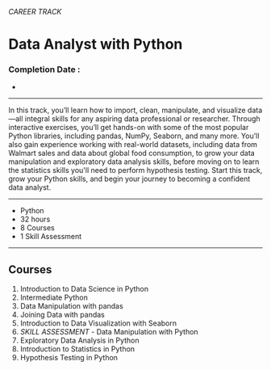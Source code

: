 *CAREER TRACK*

# Data Analyst with Python


### Completion Date :
- 

---

In this track, you’ll learn how to import, clean, manipulate, and visualize data—all integral skills for any aspiring data professional or researcher. Through interactive exercises, you’ll get hands-on with some of the most popular Python libraries, including pandas, NumPy, Seaborn, and many more. You’ll also gain experience working with real-world datasets, including data from Walmart sales and data about global food consumption, to grow your data manipulation and exploratory data analysis skills, before moving on to learn the statistics skills you'll need to perform hypothesis testing. Start this track, grow your Python skills, and begin your journey to becoming a confident data analyst.

---

- Python
- 32 hours
- 8 Courses
- 1 Skill Assessment

---

## Courses
1. Introduction to Data Science in Python
2. Intermediate Python
3. Data Manipulation with pandas
4. Joining Data with pandas
5. Introduction to Data Visualization with Seaborn
6. *SKILL ASSESSMENT* - Data Manipulation with Python
7. Exploratory Data Analysis in Python
8. Introduction to Statistics in Python
9. Hypothesis Testing in Python